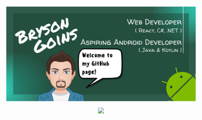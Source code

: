 ![intro-banner](https://github.com/BrysonMG/BrysonMG/blob/main/github-banner.png)
<div align="center">
  
  <img src="https://github-readme-stats-phi-coral.vercel.app/api?username=BrysonMG&show_icons=true&theme=merko&custom_title=GitHub+Stats" />
</div>

